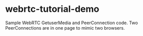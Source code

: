 # webrtc-tutorial-demo

Sample WebRTC GetuserMedia and PeerConnection code.  Two PeerConnections are in one page to mimic two browsers.  
